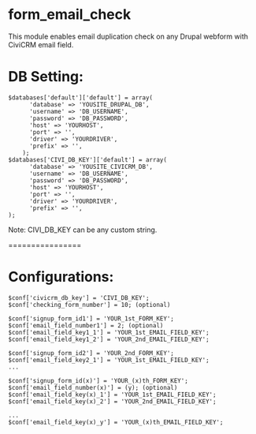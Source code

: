 form_email_check
================

This module enables email duplication check on any Drupal webform with CiviCRM email field.


DB Setting:
================

```
$databases['default']['default'] = array(
      'database' => 'YOUSITE_DRUPAL_DB',
      'username' => 'DB_USERNAME',
      'password' => 'DB_PASSWORD',
      'host' => 'YOURHOST',
      'port' => '',
      'driver' => 'YOURDRIVER',
      'prefix' => '',
    );
$databases['CIVI_DB_KEY']['default'] = array(
      'database' => 'YOUSITE_CIVICRM_DB',
      'username' => 'DB_USERNAME',
      'password' => 'DB_PASSWORD',
      'host' => 'YOURHOST',
      'port' => '',
      'driver' => 'YOURDRIVER',
      'prefix' => '',
);
```

Note: CIVI_DB_KEY can be any custom string.

================

Configurations:
================

```
$conf['civicrm_db_key'] = 'CIVI_DB_KEY';
$conf['checking_form_number'] = 10; (optional)

$conf['signup_form_id1'] = 'YOUR_1st_FORM_KEY';
$conf['email_field_number1'] = 2; (optional)
$conf['email_field_key1_1'] = 'YOUR_1st_EMAIL_FIELD_KEY';
$conf['email_field_key1_2'] = 'YOUR_2nd_EMAIL_FIELD_KEY';

$conf['signup_form_id2'] = 'YOUR_2nd_FORM_KEY';
$conf['email_field_key2_1'] = 'YOUR_1st_EMAIL_FIELD_KEY';
...

$conf['signup_form_id(x)'] = 'YOUR_(x)th_FORM_KEY';
$conf['email_field_number(x)'] = (y); (optional)
$conf['email_field_key(x)_1'] = 'YOUR_1st_EMAIL_FIELD_KEY';
$conf['email_field_key(x)_2'] = 'YOUR_2nd_EMAIL_FIELD_KEY';

...
$conf['email_field_key(x)_y'] = 'YOUR_(x)th_EMAIL_FIELD_KEY';
